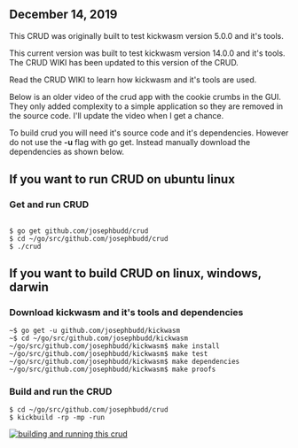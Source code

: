 ## December 14, 2019

This CRUD was originally built to test kickwasm version 5.0.0 and it's tools.

This current version was built to test kickwasm version 14.0.0 and it's tools. The CRUD WIKI has been updated to this version of the CRUD.

Read the CRUD WIKI to learn how kickwasm and it's tools are used.

Below is an older video of the crud app with the cookie crumbs in the GUI. They only added complexity to a simple application so they are removed in the source code. I'll update the video when I get a chance.

To build crud you will need it's source code and it's dependencies. However do not use the **-u** flag with go get. Instead manually download the dependencies as shown below.

## If you want to run CRUD on ubuntu linux

### Get and run CRUD

``` shell

$ go get github.com/josephbudd/crud
$ cd ~/go/src/github.com/josephbudd/crud
$ ./crud

```

## If you want to build CRUD on linux, windows, darwin

### Download kickwasm and it's tools and dependencies

``` shell
~$ go get -u github.com/josephbudd/kickwasm
~$ cd ~/go/src/github.com/josephbudd/kickwasm
~/go/src/github.com/josephbudd/kickwasm$ make install
~/go/src/github.com/josephbudd/kickwasm$ make test
~/go/src/github.com/josephbudd/kickwasm$ make dependencies
~/go/src/github.com/josephbudd/kickwasm$ make proofs
```

### Build and run the CRUD

``` shell
$ cd ~/go/src/github.com/josephbudd/crud
$ kickbuild -rp -mp -run
```

[![building and running this crud](https://i.vimeocdn.com/video/803693464.webp?mw=550&amp;mh=310&amp;q=70)](https://vimeo.com/351949802)
